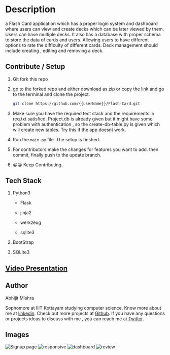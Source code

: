 # **Description**

a Flash Card application which has a proper login system and dashboard where users can view and create decks which can be later viewed by them. Users can have multiple decks. It also has a database with proper schema to store the data of cards and users. Allowing users to have different options to rate the difficulty of different cards. Deck management should include creating , editing and removing a deck.

## Contribute / Setup

1. Git fork this repo

2. go to the forked repo and either download as zip or copy the link and go to the terminal and clone the project.
   
   ```bash
   git clone https://github.com/{{userName}}/Flash-Card.git
   ```

3. Make sure you have the required tect stack and the requirements in req.txt satisfied. Project.db is already given but it might have some problem with authentication , so the create-db-table.py is given which will create new tables. Try this if the app doesnt work.

4. Run the ```main.py``` file. The setup is finshed.

5. For contributors make the changes for features you want to add. then commit, finally push to the update branch. 

6. 😀😀 Keep Contributing.



## Tech Stack

1. Python3 
   
   - Flask
   
   - jinja2
   
   - werkzeug
   
   - sqlite3

2. BootStrap

3. SQLite3

## [Video Presentation](https://drive.google.com/drive/folders/1k81PJP9r85KHl4LaLsCUz3nqwdHn0-Kl?usp=sharing)

## Author

Abhijit Mishra 

Sophomore at IIIT Kottayam studying computer science. Know more about me at [linkedin](https://www.linkedin.com/in/abhijit-mishra-52b6b31b3/). Check out more projects at [Github](https://github.com/Abhijit25Mishra). If you have any questions or projects ideas to discuss with me , you can reach me at [Twitter](https://twitter.com/Abhijitm_).

## Images

![Signup page](https://user-images.githubusercontent.com/69361857/144027528-22690f25-c2cb-4587-a11f-3df37561ae30.png)
![responsive](https://user-images.githubusercontent.com/69361857/144027544-bd06b5e1-99c7-42ba-8094-d7862c447b04.png)
![dashboard](https://user-images.githubusercontent.com/69361857/144027559-cd185d6c-efa6-41d9-a57f-f24f2172cc6a.png)
![review](https://user-images.githubusercontent.com/69361857/144027574-05b0e850-14cc-426d-86e3-13939e319b13.png)


